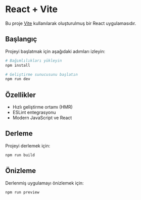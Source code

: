 # React + Vite

Bu proje [Vite](https://vitejs.dev/) kullanılarak oluşturulmuş bir React uygulamasıdır.

## Başlangıç

Projeyi başlatmak için aşağıdaki adımları izleyin:

```bash
# Bağımlılıkları yükleyin
npm install

# Geliştirme sunucusunu başlatın
npm run dev
```

## Özellikler

- Hızlı geliştirme ortamı (HMR)
- ESLint entegrasyonu
- Modern JavaScript ve React

## Derleme

Projeyi derlemek için:

```bash
npm run build
```

## Önizleme

Derlenmiş uygulamayı önizlemek için:

```bash
npm run preview
```
